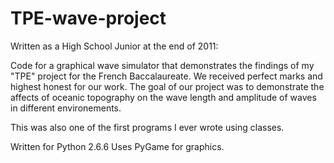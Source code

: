 # TPE-wave-project

Written as a High School Junior at the end of 2011: 

Code for a graphical wave simulator that demonstrates the findings of my "TPE" project for the French Baccalaureate. We received perfect marks and highest honest for our work.
The goal of our project was to demonstrate the affects of oceanic topography on the wave length and amplitude of waves in different environements.

This was also one of the first programs I ever wrote using classes.

Written for Python 2.6.6
Uses PyGame for graphics.
